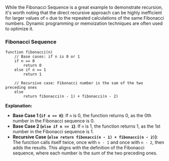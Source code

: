 While the Fibonacci Sequence is a great example to demonstrate recursion, it's worth noting that the direct recursive approach can be highly inefficient for larger values of `n` due to the repeated calculations of the same Fibonacci numbers. Dynamic programming or memoization techniques are often used to optimize it.

### Fibonacci Sequence
```plaintext
function fibonacci(n)
    // Base cases: if n is 0 or 1
    if n == 0
        return 0
    else if n == 1
        return 1

    // Recursive case: Fibonacci number is the sum of the two preceding ones
    else
        return fibonacci(n - 1) + fibonacci(n - 2)
```
**Explanation:**
- **Base Case 1 (`if n == 0`)**: If `n` is 0, the function returns 0, as the 0th number in the Fibonacci sequence is 0.
- **Base Case 2 (`else if n == 1`)**: If `n` is 1, the function returns 1, as the 1st number in the Fibonacci sequence is 1.
- **Recursive Case (`else return fibonacci(n - 1) + fibonacci(n - 2)`)**: The function calls itself twice, once with `n - 1` and once with `n - 2`, then adds the results. This aligns with the definition of the Fibonacci sequence, where each number is the sum of the two preceding ones.
